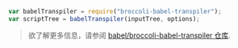 ```js
var babelTranspiler = require("broccoli-babel-transpiler");
var scriptTree = babelTranspiler(inputTree, options);
```

<blockquote class="babel-callout babel-callout-info">
  <p>
    欲了解更多信息，请参阅 <a href="https://github.com/babel/broccoli-babel-transpiler">babel/broccoli-babel-transpiler 仓库</a>.
  </p>
</blockquote>

